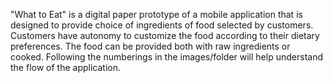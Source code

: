 "What to Eat" is a digital paper prototype of a mobile application that is designed to provide choice of ingredients of food selected by customers. Customers have autonomy to customize the food according to their dietary preferences. The food can be provided both with raw ingredients or cooked. Following the numberings in the images/folder will help understand the flow of the application.  
